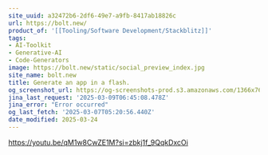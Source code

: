 ```yaml
---
site_uuid: a32472b6-2df6-49e7-a9fb-8417ab18826c
url: https://bolt.new/
product_of: '[[Tooling/Software Development/Stackblitz]]'
tags:
- AI-Toolkit
- Generative-AI
- Code-Generators
image: https://bolt.new/static/social_preview_index.jpg
site_name: bolt.new
title: Generate an app in a flash. 
og_screenshot_url: https://og-screenshots-prod.s3.amazonaws.com/1366x768/80/false/34ea67d75a31b4177a5309780a91c19dcc8c5c5241694eeb5d046bd2625fba02.jpeg
jina_last_request: '2025-03-09T06:45:08.478Z'
jina_error: "Error occurred"
og_last_fetch: '2025-03-07T05:20:56.440Z'
date_modified: 2025-03-24
---
```





https://youtu.be/qM1w8CwZE1M?si=zbkj1f_9QqkDxcOi
